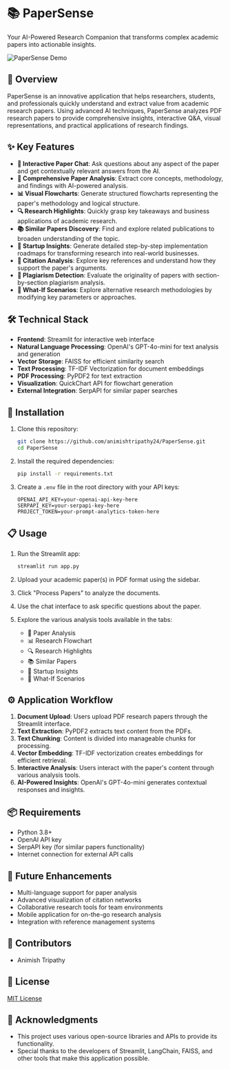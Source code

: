 # 📚 PaperSense

Your AI-Powered Research Companion that transforms complex academic papers into actionable insights.

![PaperSense Demo](https://i.imgur.com/sample_image.png)

## 🌟 Overview

PaperSense is an innovative application that helps researchers, students, and professionals quickly understand and extract value from academic research papers. Using advanced AI techniques, PaperSense analyzes PDF research papers to provide comprehensive insights, interactive Q&A, visual representations, and practical applications of research findings.

## ✨ Key Features

- **💬 Interactive Paper Chat**: Ask questions about any aspect of the paper and get contextually relevant answers from the AI.
- **📑 Comprehensive Paper Analysis**: Extract core concepts, methodology, and findings with AI-powered analysis.
- **📊 Visual Flowcharts**: Generate structured flowcharts representing the paper's methodology and logical structure.
- **🔍 Research Highlights**: Quickly grasp key takeaways and business applications of academic research.
- **📚 Similar Papers Discovery**: Find and explore related publications to broaden understanding of the topic.
- **💼 Startup Insights**: Generate detailed step-by-step implementation roadmaps for transforming research into real-world businesses.
- **🔗 Citation Analysis**: Explore key references and understand how they support the paper's arguments.
- **🔎 Plagiarism Detection**: Evaluate the originality of papers with section-by-section plagiarism analysis.
- **🧪 What-If Scenarios**: Explore alternative research methodologies by modifying key parameters or approaches.

## 🛠️ Technical Stack

- **Frontend**: Streamlit for interactive web interface
- **Natural Language Processing**: OpenAI's GPT-4o-mini for text analysis and generation
- **Vector Storage**: FAISS for efficient similarity search
- **Text Processing**: TF-IDF Vectorization for document embeddings
- **PDF Processing**: PyPDF2 for text extraction
- **Visualization**: QuickChart API for flowchart generation
- **External Integration**: SerpAPI for similar paper searches

## 🚀 Installation

1. Clone this repository:
   ```bash
   git clone https://github.com/animishtripathy24/PaperSense.git
   cd PaperSense
   ```

2. Install the required dependencies:
   ```bash
   pip install -r requirements.txt
   ```

3. Create a `.env` file in the root directory with your API keys:
   ```
   OPENAI_API_KEY=your-openai-api-key-here
   SERPAPI_KEY=your-serpapi-key-here
   PROJECT_TOKEN=your-prompt-analytics-token-here
   ```

## 📋 Usage

1. Run the Streamlit app:
   ```bash
   streamlit run app.py
   ```

2. Upload your academic paper(s) in PDF format using the sidebar.

3. Click "Process Papers" to analyze the documents.

4. Use the chat interface to ask specific questions about the paper.

5. Explore the various analysis tools available in the tabs:
   - 📑 Paper Analysis
   - 📊 Research Flowchart
   - 🔍 Research Highlights
   - 📚 Similar Papers
   - 💼 Startup Insights
   - 🧪 What-If Scenarios

## ⚙️ Application Workflow

1. **Document Upload**: Users upload PDF research papers through the Streamlit interface.
2. **Text Extraction**: PyPDF2 extracts text content from the PDFs.
3. **Text Chunking**: Content is divided into manageable chunks for processing.
4. **Vector Embedding**: TF-IDF vectorization creates embeddings for efficient retrieval.
5. **Interactive Analysis**: Users interact with the paper's content through various analysis tools.
6. **AI-Powered Insights**: OpenAI's GPT-4o-mini generates contextual responses and insights.

## 📦 Requirements

- Python 3.8+
- OpenAI API key
- SerpAPI key (for similar papers functionality)
- Internet connection for external API calls

## 🔮 Future Enhancements

- Multi-language support for paper analysis
- Advanced visualization of citation networks
- Collaborative research tools for team environments
- Mobile application for on-the-go research analysis
- Integration with reference management systems

## 👥 Contributors

- Animish Tripathy

## 📄 License

[MIT License](LICENSE)

## 🙏 Acknowledgments

- This project uses various open-source libraries and APIs to provide its functionality.
- Special thanks to the developers of Streamlit, LangChain, FAISS, and other tools that make this application possible. 